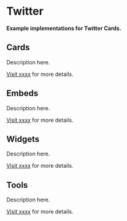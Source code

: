 # Twitter

**Example implementations for Twitter Cards.**

## Cards

Description here.

[Visit xxxx](cards/) for more details.

## Embeds

Description here.

[Visit xxxx](embeds/) for more details.

## Widgets

Description here.

[Visit xxxx](widgets/) for more details.

## Tools

Description here.

[Visit xxxx](tools/) for more details.
